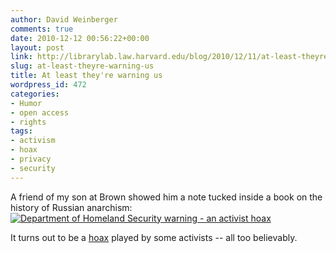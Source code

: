 ```yaml
---
author: David Weinberger
comments: true
date: 2010-12-12 00:56:22+00:00
layout: post
link: http://librarylab.law.harvard.edu/blog/2010/12/11/at-least-theyre-warning-us/
slug: at-least-theyre-warning-us
title: At least they're warning us
wordpress_id: 472
categories:
- Humor
- open access
- rights
tags:
- activism
- hoax
- privacy
- security
---
```


A friend of my son at Brown showed him a note  tucked inside a book on the history of Russian anarchism:
[![Department of Homeland Security warning - an activist hoax](http://librarylab.law.harvard.edu/blog/wp-content/uploads/2010/12/dhs-unsafe-book-205x300.jpg)](http://librarylab.law.harvard.edu/blog/wp-content/uploads/2010/12/dhs-unsafe-book.jpg)

It turns out to be a [hoax](http://ultraviolet.in/2009/06/30/the-fear-of-feminism/) played by some activists -- all too believably.

